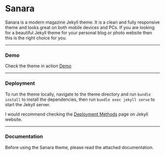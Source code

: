 # Sanara

Sanara is a modern magazine Jekyll theme. It is a clean and fully responsive theme and looks great on both mobile devices and PCs. If you are looking for a beautiful Jekyll theme for your personal blog or photo website then this is the right choice for you.

* * *

### Demo

Check the theme in action [Demo](https://sanara.netlify.app/)

* * *

### Deployment

To run the theme locally, navigate to the theme directory and run `bundle install` to install the dependencies, then run `bundle exec jekyll serve` to start the Jekyll server.

I would recommend checking the [Deployment Methods](https://jekyllrb.com/docs/deployment-methods/) page on Jekyll website.


* * *

### Documentation

Before using the Sanara theme, please read the attached documentation.